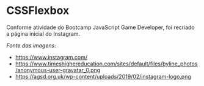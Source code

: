 # CSSFlexbox

Conforme atividade do Bootcamp JavaScript Game Developer, foi recriado a página inicial do Instagram.

*Fonte das imagens:*
- https://www.instagram.com/
- https://www.timeshighereducation.com/sites/default/files/byline_photos/anonymous-user-gravatar_0.png
- https://agsd.org.uk/wp-content/uploads/2019/02/instagram-logo.png
